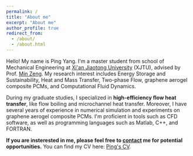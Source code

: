 ```yaml
---
permalink: /
title: "About me"
excerpt: "About me"
author_profile: true
redirect_from: 
  - /about/
  - /about.html
---
```


Hello! My name is Ping Yang. I'm a master student from school of Mechanical Engineering at [Xi'an Jiaotong University](http://en.xjtu.edu.cn/) (XJTU), advised by Prof. [Min Zeng](https://gr.xjtu.edu.cn/web/zengmin/2). My research interest includes Energy Storage and Sustainability, Heat and Mass Transfer, Two-phase Flow, graphene aerogel composite PCMs, and Computational Fluid Dynamics. 

During my graduate studies, I specialized in **high-efficiency flow heat transfer**, like flow boiling and microchannel heat transfer. Moreover, I have several years of experience in numerical simulation and experiments on graphene aerogel composite PCMs. I'm proficient in tools such as CFD software, as well as programming languages such as Matlab, C++, and FORTRAN. 

**If you are insterested in me, please feel free to [contact](mailto:yang2762473445@stu.xjtu.edu.cn) me for potential opportunities.** 
You can find my CV here: [Ping's CV](https://Yp12138.github.io/assets/CV.pdf). 
